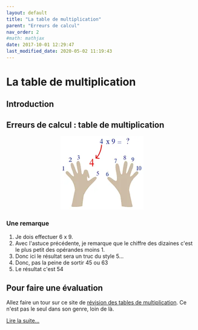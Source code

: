```yaml
---
layout: default
title: "La table de multiplication"
parent: "Erreurs de calcul"
nav_order: 2
#math: mathjax
date: 2017-10-01 12:29:47
last_modified_date: 2020-05-02 11:19:43
---
```



# La table de multiplication
## Introduction


## Erreurs de calcul : table de multiplication

<div align="center">
<img src="./assets/MultiplierPar9.webp" alt="" loading="lazy"/>
</div>

### **Une remarque**

1. Je dois effectuer 6 x 9.
2. Avec l'astuce précédente, je remarque que le chiffre des dizaines c'est le plus petit des opérandes moins 1.
3. Donc ici le résultat sera un truc du style 5...
4. Donc, pas la peine de sortir 45 ou 63
5. Le résultat c'est 54

## Pour faire une évaluation

Allez faire un tour sur ce site de [révision des tables de multiplication](http://tables-de-multiplication.fr/tafels-oefenen.aspx). Ce n'est pas le seul dans son genre, loin de là.

[Lire la suite...](https://www.40tude.fr/priorite-des-operateurs/)

